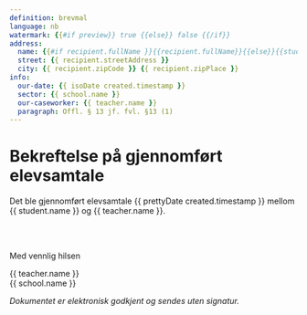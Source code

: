 ```yaml
---
definition: brevmal
language: nb
watermark: {{#if preview}} true {{else}} false {{/if}}
address:
  name: {{#if recipient.fullName }}{{recipient.fullName}}{{else}}{{student.name}}{{/if}}
  street: {{ recipient.streetAddress }}
  city: {{ recipient.zipCode }} {{ recipient.zipPlace }}
info:
  our-date: {{ isoDate created.timestamp }}
  sector: {{ school.name }}
  our-caseworker: {{ teacher.name }}
  paragraph: Offl. § 13 jf. fvl. §13 (1)
---
```


# Bekreftelse på gjennomført elevsamtale

Det ble gjennomført elevsamtale {{ prettyDate created.timestamp }} mellom {{ student.name }} og {{ teacher.name }}.

<br/>
<br/>

Med vennlig hilsen

{{ teacher.name }}<br />
{{ school.name }}<br />

*Dokumentet er elektronisk godkjent og sendes uten signatur.*
